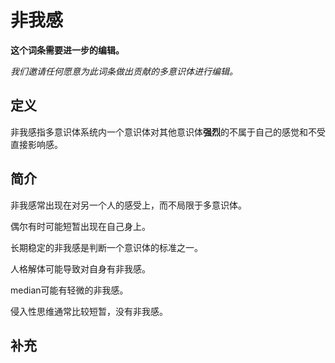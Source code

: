 # 非我感

**这个词条需要进一步的编辑。**

_我们邀请任何愿意为此词条做出贡献的多意识体进行编辑。_

## 定义

非我感指多意识体系统内一个意识体对其他意识体**强烈**的不属于自己的感觉和不受直接影响感。

## 简介

非我感常出现在对另一个人的感受上，而不局限于多意识体。

偶尔有时可能短暂出现在自己身上。

长期稳定的非我感是判断一个意识体的标准之一。

人格解体可能导致对自身有非我感。

median可能有轻微的非我感。

侵入性思维通常比较短暂，没有非我感。

## 补充
